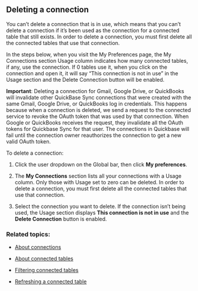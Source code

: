## Deleting a connection

You can’t delete a connection that is in use, which means that you can’t delete a connection if it’s been used as the connection for a connected table that still exists. In order to delete a connection, you must first delete all the connected tables that use that connection.

In the steps below, when you visit the My Preferences page, the My Connections section Usage column indicates how many connected tables, if any, use the connection. If 0 tables use it, when you click on the connection and open it, it will say “This connection is not in use” in the Usage section and the Delete Connection button will be enabled.

**Important**: Deleting a connection for Gmail, Google Drive, or QuickBooks will invalidate other QuickBase Sync connections that were created with the same Gmail, Google Drive, or QuickBooks log in credentials. This happens because when a connection is deleted, we send a request to the connected service to revoke the OAuth token that was used by that connection. When Google or QuickBooks receives the request, they invalidate all the OAuth tokens for Quickbase Sync for that user. The connections in Quickbase will fail until the connection owner reauthorizes the connection to get a new valid OAuth token.

To delete a connection:

1.  Click the user dropdown on the Global bar, then click **My preferences**.
    
2.  The **My Connections** section lists all your connections with a Usage column. Only those with Usage set to zero can be deleted. In order to delete a connection, you must first delete all the connected tables that use that connection.
    
3.  Select the connection you want to delete. If the connection isn’t being used, the Usage section displays **This connection is not in use** and the **Delete Connection** button is enabled.
    

### Related topics:

-   [About connections](https://helpv2.quickbase.com/hc/en-us/articles/4570366771476-About-connections-)
    
-   [About connected tables](https://helpv2.quickbase.com/hc/en-us/articles/4570308461716-About-Connected-Tables-)
    
-   [Filtering connected tables](https://helpv2.quickbase.com/hc/en-us/articles/4570365360148-Filtering-data-to-connect-in-a-connected-table-Help-)
    
-   [Refreshing a connected table](https://helpv2.quickbase.com/hc/en-us/articles/4570263852436-Refreshing-a-connected-table-)